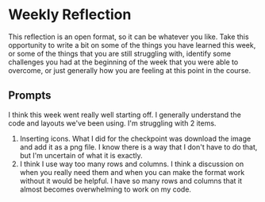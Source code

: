 # Weekly Reflection
This reflection is an open format, so it can be whatever you like. Take this opportunity to write a bit on some of the things you have learned this week, or some of the things that you are still struggling with, identify some challenges you had at the beginning of the week that you were able to overcome, or just generally how you are feeling at this point in the course.

## Prompts
I think this week went really well starting off. I generally understand the code and layouts we've been using. I'm struggling with 2 items.
1. Inserting icons. What I did for the checkpoint was download the image and add it as a png file. I know there is a way that I don't have to do that, but I'm uncertain of what it is exactly.
2. I think I use way too many rows and columns. I think a discussion on when you really need them and when you can make the format work without it would be helpful. I have so many rows and columns that it almost becomes overwhelming to work on my code.